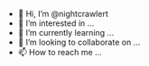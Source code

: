 - 👋 Hi, I’m @nightcrawlert
- 👀 I’m interested in ...
- 🌱 I’m currently learning ...
- 💞️ I’m looking to collaborate on ...
- 📫 How to reach me ...

<!---
nightcrawlert/nightcrawlert is a ✨ special ✨ repository because its `README.md` (this file) appears on your GitHub profile.
You can click the Preview link to take a look at your changes.
--->
